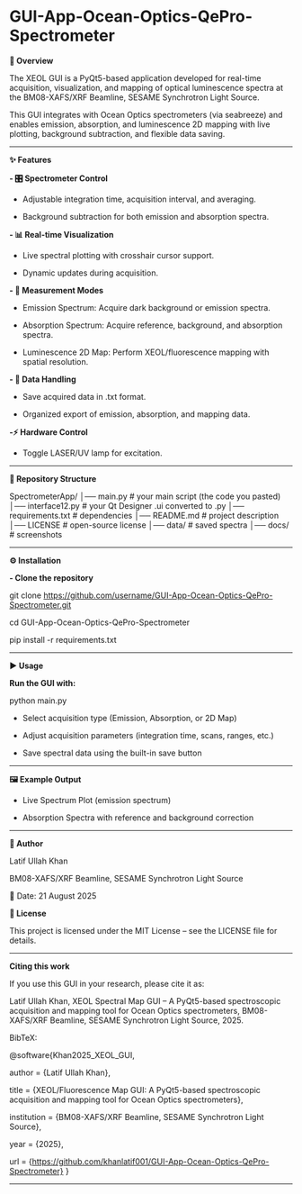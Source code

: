 # GUI-App-Ocean-Optics-QePro-Spectrometer
**📌 Overview**

The XEOL GUI is a PyQt5-based application developed for real-time acquisition, visualization, and mapping of optical luminescence spectra at the BM08-XAFS/XRF Beamline, SESAME Synchrotron Light Source.

This GUI integrates with Ocean Optics spectrometers (via seabreeze) and enables emission, absorption, and luminescence 2D mapping with live plotting, background subtraction, and flexible data saving.

---
**✨ Features**

**- 🎛️ Spectrometer Control**

- Adjustable integration time, acquisition interval, and averaging.

- Background subtraction for both emission and absorption spectra.

**- 📊 Real-time Visualization**

- Live spectral plotting with crosshair cursor support.

- Dynamic updates during acquisition.

**- 🧪 Measurement Modes**

- Emission Spectrum: Acquire dark background or emission spectra.

- Absorption Spectrum: Acquire reference, background, and absorption spectra.

- Luminescence 2D Map: Perform XEOL/fluorescence mapping with spatial resolution.

**- 💾 Data Handling**

- Save acquired data in .txt format.

- Organized export of emission, absorption, and mapping data.

**-⚡ Hardware Control**

- Toggle LASER/UV lamp for excitation.

---

**📂 Repository Structure**

SpectrometerApp/
│── main.py                # your main script (the code you pasted)
│── interface12.py          # your Qt Designer .ui converted to .py
│── requirements.txt        # dependencies
│── README.md               # project description
│── LICENSE                 # open-source license
│── data/                   # saved spectra
│── docs/                   # screenshots

---
**⚙️ Installation**

**- Clone the repository**

git clone https://github.com/username/GUI-App-Ocean-Optics-QePro-Spectrometer.git

cd GUI-App-Ocean-Optics-QePro-Spectrometer

pip install -r requirements.txt

---
**▶️ Usage**

**Run the GUI with:**

python main.py


- Select acquisition type (Emission, Absorption, or 2D Map)

- Adjust acquisition parameters (integration time, scans, ranges, etc.)

- Save spectral data using the built-in save button

---

**🖼 Example Output**

- Live Spectrum Plot (emission spectrum)

- Absorption Spectra with reference and background correction

---

**👤 Author**

Latif Ullah Khan

BM08-XAFS/XRF Beamline, SESAME Synchrotron Light Source

📅 Date: 21 August 2025

**📜 License**

This project is licensed under the MIT License – see the LICENSE
 file for details.

 ---
**Citing this work**

If you use this GUI in your research, please cite it as:

Latif Ullah Khan, XEOL Spectral Map GUI – A PyQt5-based spectroscopic acquisition and mapping tool for Ocean Optics spectrometers, BM08-XAFS/XRF Beamline, SESAME Synchrotron Light Source, 2025.

BibTeX:

@software{Khan2025_XEOL_GUI,

  author       = {Latif Ullah Khan},
  
  title        = {XEOL/Fluorescence Map GUI: A PyQt5-based spectroscopic acquisition and mapping tool for Ocean Optics spectrometers},
  
  institution  = {BM08-XAFS/XRF Beamline, SESAME Synchrotron Light Source},
  
  year         = {2025},
  
  url          = {https://github.com/khanlatif001/GUI-App-Ocean-Optics-QePro-Spectrometer}
}

---


